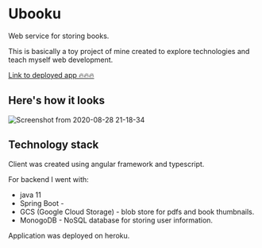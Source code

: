 # Ubooku

Web service for storing books.

This is basically a toy project of mine created to explore technologies and teach myself web development.

[Link to deployed app 🔥🔥🔥](https://ubookuapp.herokuapp.com/)

## Here's how it looks

![Screenshot from 2020-08-28 21-18-34](https://user-images.githubusercontent.com/31375809/91607584-664caa80-e974-11ea-98d3-48f09332cf05.png)

## Technology stack

Client was created using angular framework and typescript.

For backend I went with:

- java 11
- Spring Boot -
- GCS (Google Cloud Storage) - blob store for pdfs and book thumbnails.
- MonogoDB - NoSQL database for storing user information.

Application was deployed on heroku.
